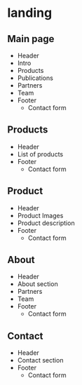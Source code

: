 # landing

## Main page

- Header
- Intro
- Products
- Publications
- Partners
- Team
- Footer
  - Contact form

## Products

- Header
- List of products
- Footer
  - Contact form

## Product

- Header
- Product Images
- Product description
- Footer
  - Contact form

## About 

- Header
- About section
- Partners
- Team
- Footer
  - Contact form

## Contact

- Header
- Contact section
- Footer
  - Contact form
